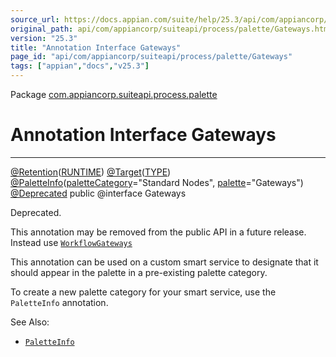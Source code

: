 ```yaml
---
source_url: https://docs.appian.com/suite/help/25.3/api/com/appiancorp/suiteapi/process/palette/Gateways.html
original_path: api/com/appiancorp/suiteapi/process/palette/Gateways.html
version: "25.3"
title: "Annotation Interface Gateways"
page_id: "api/com/appiancorp/suiteapi/process/palette/Gateways"
tags: ["appian","docs","v25.3"]
---
```



Package [com.appiancorp.suiteapi.process.palette](package-summary.html)

# Annotation Interface Gateways

* * *

[@Retention](https://docs.oracle.com/en/java/javase/17/docs/api/java.base/java/lang/annotation/Retention.html "class or interface in java.lang.annotation")([RUNTIME](https://docs.oracle.com/en/java/javase/17/docs/api/java.base/java/lang/annotation/RetentionPolicy.html#RUNTIME "class or interface in java.lang.annotation")) [@Target](https://docs.oracle.com/en/java/javase/17/docs/api/java.base/java/lang/annotation/Target.html "class or interface in java.lang.annotation")([TYPE](https://docs.oracle.com/en/java/javase/17/docs/api/java.base/java/lang/annotation/ElementType.html#TYPE "class or interface in java.lang.annotation")) [@PaletteInfo](PaletteInfo.html "annotation interface in com.appiancorp.suiteapi.process.palette")([paletteCategory](PaletteInfo.html#paletteCategory\(\))\="Standard Nodes", [palette](PaletteInfo.html#palette\(\))\="Gateways") [@Deprecated](https://docs.oracle.com/en/java/javase/17/docs/api/java.base/java/lang/Deprecated.html "class or interface in java.lang") public @interface Gateways

Deprecated.

This annotation may be removed from the public API in a future release. Instead use [`WorkflowGateways`](WorkflowGateways.html "annotation interface in com.appiancorp.suiteapi.process.palette")

This annotation can be used on a custom smart service to designate that it should appear in the palette in a pre-existing palette category.

To create a new palette category for your smart service, use the `PaletteInfo` annotation.

See Also:

-   [`PaletteInfo`](PaletteInfo.html "annotation interface in com.appiancorp.suiteapi.process.palette")